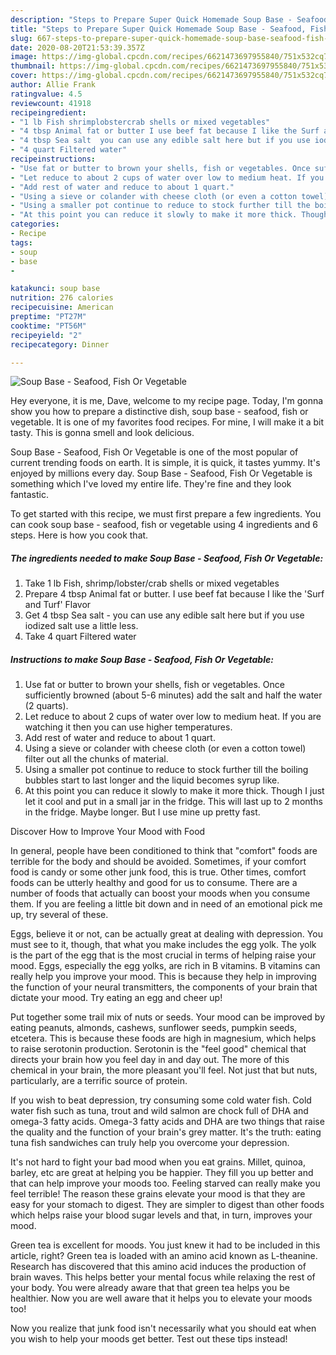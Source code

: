 ```yaml
---
description: "Steps to Prepare Super Quick Homemade Soup Base - Seafood, Fish Or Vegetable"
title: "Steps to Prepare Super Quick Homemade Soup Base - Seafood, Fish Or Vegetable"
slug: 667-steps-to-prepare-super-quick-homemade-soup-base-seafood-fish-or-vegetable
date: 2020-08-20T21:53:39.357Z
image: https://img-global.cpcdn.com/recipes/6621473697955840/751x532cq70/soup-base-seafood-fish-or-vegetable-recipe-main-photo.jpg
thumbnail: https://img-global.cpcdn.com/recipes/6621473697955840/751x532cq70/soup-base-seafood-fish-or-vegetable-recipe-main-photo.jpg
cover: https://img-global.cpcdn.com/recipes/6621473697955840/751x532cq70/soup-base-seafood-fish-or-vegetable-recipe-main-photo.jpg
author: Allie Frank
ratingvalue: 4.5
reviewcount: 41918
recipeingredient:
- "1 lb Fish shrimplobstercrab shells or mixed vegetables"
- "4 tbsp Animal fat or butter I use beef fat because I like the Surf and Turf Flavor"
- "4 tbsp Sea salt  you can use any edible salt here but if you use iodized salt use a little less"
- "4 quart Filtered water"
recipeinstructions:
- "Use fat or butter to brown your shells, fish or vegetables. Once sufficiently browned (about 5-6 minutes) add the salt and half the water (2 quarts)."
- "Let reduce to about 2 cups of water over low to medium heat. If you are watching it then you can use higher temperatures."
- "Add rest of water and reduce to about 1 quart."
- "Using a sieve or colander with cheese cloth (or even a cotton towel) filter out all the chunks of material."
- "Using a smaller pot continue to reduce to stock further till the boiling bubbles start to last longer and the liquid becomes syrup like."
- "At this point you can reduce it slowly to make it more thick. Though I just let it cool and put in a small jar in the fridge. This will last up to 2 months in the fridge. Maybe longer. But I use mine up pretty fast."
categories:
- Recipe
tags:
- soup
- base
- 

katakunci: soup base  
nutrition: 276 calories
recipecuisine: American
preptime: "PT27M"
cooktime: "PT56M"
recipeyield: "2"
recipecategory: Dinner

---
```



![Soup Base - Seafood, Fish Or Vegetable](https://img-global.cpcdn.com/recipes/6621473697955840/751x532cq70/soup-base-seafood-fish-or-vegetable-recipe-main-photo.jpg)

Hey everyone, it is me, Dave, welcome to my recipe page. Today, I'm gonna show you how to prepare a distinctive dish, soup base - seafood, fish or vegetable. It is one of my favorites food recipes. For mine, I will make it a bit tasty. This is gonna smell and look delicious.

Soup Base - Seafood, Fish Or Vegetable is one of the most popular of current trending foods on earth. It is simple, it is quick, it tastes yummy. It's enjoyed by millions every day. Soup Base - Seafood, Fish Or Vegetable is something which I've loved my entire life. They're fine and they look fantastic.




To get started with this recipe, we must first prepare a few ingredients. You can cook soup base - seafood, fish or vegetable using 4 ingredients and 6 steps. Here is how you cook that.

<!--inarticleads1-->

##### The ingredients needed to make Soup Base - Seafood, Fish Or Vegetable:

1. Take 1 lb Fish, shrimp/lobster/crab shells or mixed vegetables
1. Prepare 4 tbsp Animal fat or butter. I use beef fat because I like the &#39;Surf and Turf&#39; Flavor
1. Get 4 tbsp Sea salt - you can use any edible salt here but if you use iodized salt use a little less.
1. Take 4 quart Filtered water




<!--inarticleads2-->

##### Instructions to make Soup Base - Seafood, Fish Or Vegetable:

1. Use fat or butter to brown your shells, fish or vegetables. Once sufficiently browned (about 5-6 minutes) add the salt and half the water (2 quarts).
1. Let reduce to about 2 cups of water over low to medium heat. If you are watching it then you can use higher temperatures.
1. Add rest of water and reduce to about 1 quart.
1. Using a sieve or colander with cheese cloth (or even a cotton towel) filter out all the chunks of material.
1. Using a smaller pot continue to reduce to stock further till the boiling bubbles start to last longer and the liquid becomes syrup like.
1. At this point you can reduce it slowly to make it more thick. Though I just let it cool and put in a small jar in the fridge. This will last up to 2 months in the fridge. Maybe longer. But I use mine up pretty fast.




Discover How to Improve Your Mood with Food


In general, people have been conditioned to think that "comfort" foods are terrible for the body and should be avoided. Sometimes, if your comfort food is candy or some other junk food, this is true. Other times, comfort foods can be utterly healthy and good for us to consume. There are a number of foods that actually can boost your moods when you consume them. If you are feeling a little bit down and in need of an emotional pick me up, try several of these.

Eggs, believe it or not, can be actually great at dealing with depression. You must see to it, though, that what you make includes the egg yolk. The yolk is the part of the egg that is the most crucial in terms of helping raise your mood. Eggs, especially the egg yolks, are rich in B vitamins. B vitamins can really help you improve your mood. This is because they help in improving the function of your neural transmitters, the components of your brain that dictate your mood. Try eating an egg and cheer up!

Put together some trail mix of nuts or seeds. Your mood can be improved by eating peanuts, almonds, cashews, sunflower seeds, pumpkin seeds, etcetera. This is because these foods are high in magnesium, which helps to raise serotonin production. Serotonin is the "feel good" chemical that directs your brain how you feel day in and day out. The more of this chemical in your brain, the more pleasant you'll feel. Not just that but nuts, particularly, are a terrific source of protein.

If you wish to beat depression, try consuming some cold water fish. Cold water fish such as tuna, trout and wild salmon are chock full of DHA and omega-3 fatty acids. Omega-3 fatty acids and DHA are two things that raise the quality and the function of your brain's grey matter. It's the truth: eating tuna fish sandwiches can truly help you overcome your depression. 

It's not hard to fight your bad mood when you eat grains. Millet, quinoa, barley, etc are great at helping you be happier. They fill you up better and that can help improve your moods too. Feeling starved can really make you feel terrible! The reason these grains elevate your mood is that they are easy for your stomach to digest. They are simpler to digest than other foods which helps raise your blood sugar levels and that, in turn, improves your mood.

Green tea is excellent for moods. You just knew it had to be included in this article, right? Green tea is loaded with an amino acid known as L-theanine. Research has discovered that this amino acid induces the production of brain waves. This helps better your mental focus while relaxing the rest of your body. You were already aware that that green tea helps you be healthier. Now you are well aware that it helps you to elevate your moods too!

Now you realize that junk food isn't necessarily what you should eat when you wish to help your moods get better. Test out  these tips  instead!

